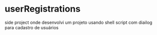 # userRegistrations
 side project  onde desenvolvi  um projeto  usando shell script  com  diailog para cadastro de usuários 
